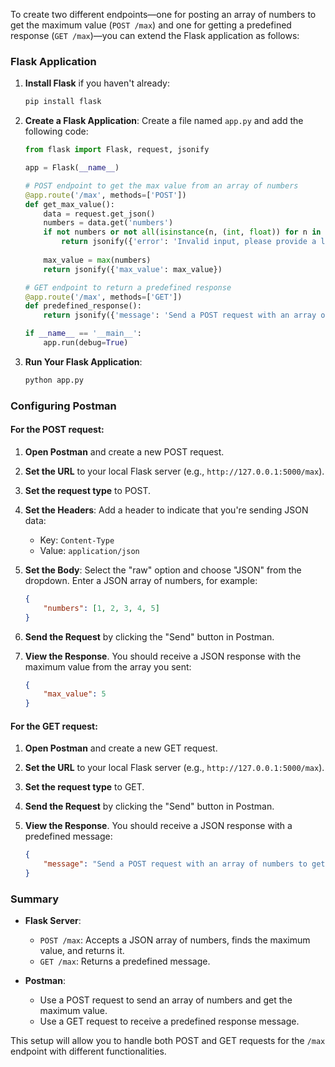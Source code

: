 
To create two different endpoints—one for posting an array of numbers to get the maximum value (`POST /max`) and one for getting a predefined response (`GET /max`)—you can extend the Flask application as follows:

### Flask Application

1. **Install Flask** if you haven't already:
   ```bash
   pip install flask
   ```

2. **Create a Flask Application**:
   Create a file named `app.py` and add the following code:

   ```python
   from flask import Flask, request, jsonify

   app = Flask(__name__)

   # POST endpoint to get the max value from an array of numbers
   @app.route('/max', methods=['POST'])
   def get_max_value():
       data = request.get_json()
       numbers = data.get('numbers')
       if not numbers or not all(isinstance(n, (int, float)) for n in numbers):
           return jsonify({'error': 'Invalid input, please provide a list of numbers.'}), 400
       
       max_value = max(numbers)
       return jsonify({'max_value': max_value})

   # GET endpoint to return a predefined response
   @app.route('/max', methods=['GET'])
   def predefined_response():
       return jsonify({'message': 'Send a POST request with an array of numbers to get the maximum value.'})

   if __name__ == '__main__':
       app.run(debug=True)
   ```

3. **Run Your Flask Application**:
   ```bash
   python app.py
   ```

### Configuring Postman

#### For the POST request:

1. **Open Postman** and create a new POST request.

2. **Set the URL** to your local Flask server (e.g., `http://127.0.0.1:5000/max`).

3. **Set the request type** to POST.

4. **Set the Headers**:
   Add a header to indicate that you're sending JSON data:
   - Key: `Content-Type`
   - Value: `application/json`

5. **Set the Body**:
   Select the "raw" option and choose "JSON" from the dropdown. Enter a JSON array of numbers, for example:

   ```json
   {
       "numbers": [1, 2, 3, 4, 5]
   }
   ```

6. **Send the Request** by clicking the "Send" button in Postman.

7. **View the Response**. You should receive a JSON response with the maximum value from the array you sent:

   ```json
   {
       "max_value": 5
   }
   ```

#### For the GET request:

1. **Open Postman** and create a new GET request.

2. **Set the URL** to your local Flask server (e.g., `http://127.0.0.1:5000/max`).

3. **Set the request type** to GET.

4. **Send the Request** by clicking the "Send" button in Postman.

5. **View the Response**. You should receive a JSON response with a predefined message:

   ```json
   {
       "message": "Send a POST request with an array of numbers to get the maximum value."
   }
   ```

### Summary

- **Flask Server**: 
  - `POST /max`: Accepts a JSON array of numbers, finds the maximum value, and returns it.
  - `GET /max`: Returns a predefined message.
  
- **Postman**: 
  - Use a POST request to send an array of numbers and get the maximum value.
  - Use a GET request to receive a predefined response message.

This setup will allow you to handle both POST and GET requests for the `/max` endpoint with different functionalities.
